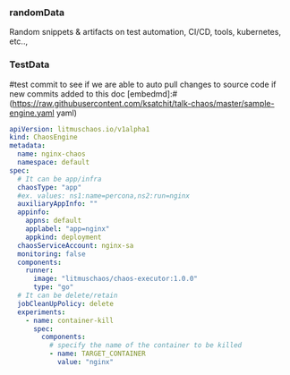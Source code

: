 ### randomData

Random snippets & artifacts on test automation, CI/CD, tools, kubernetes, etc..,

### TestData
#test commit to see if we are able to auto pull changes to source code if new commits added to this doc
[embedmd]:# (https://raw.githubusercontent.com/ksatchit/talk-chaos/master/sample-engine.yaml yaml) 
```yaml
apiVersion: litmuschaos.io/v1alpha1
kind: ChaosEngine
metadata:
  name: nginx-chaos
  namespace: default
spec:
  # It can be app/infra
  chaosType: "app"
  #ex. values: ns1:name=percona,ns2:run=nginx
  auxiliaryAppInfo: ""
  appinfo:
    appns: default
    applabel: "app=nginx"
    appkind: deployment
  chaosServiceAccount: nginx-sa
  monitoring: false
  components:
    runner:
      image: "litmuschaos/chaos-executor:1.0.0"
      type: "go"
  # It can be delete/retain
  jobCleanUpPolicy: delete
  experiments:
    - name: container-kill
      spec:
        components:
          # specify the name of the container to be killed
          - name: TARGET_CONTAINER
            value: "nginx"
```

